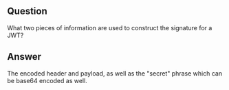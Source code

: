 ## Question

What two pieces of information are used to construct the signature for a JWT?


## Answer

The encoded header and payload, as well as the "secret" phrase which can be base64 encoded as well.